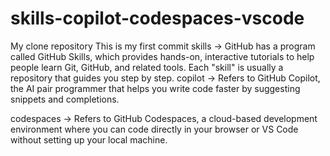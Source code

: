 # skills-copilot-codespaces-vscode
My clone repository 
This is my first commit
skills → GitHub has a program called GitHub Skills, which provides hands-on, interactive tutorials to help people learn Git, GitHub, and related tools. Each "skill" is usually a repository that guides you step by step.
copilot → Refers to GitHub Copilot, the AI pair programmer that helps you write code faster by suggesting snippets and completions.

codespaces → Refers to GitHub Codespaces, a cloud-based development environment where you can code directly in your browser or VS Code without setting up your local machine.


